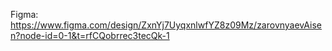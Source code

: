 Figma: https://www.figma.com/design/ZxnYj7UyqxnlwfYZ8z09Mz/zarovnyaevAisen?node-id=0-1&t=rfCQobrrec3tecQk-1